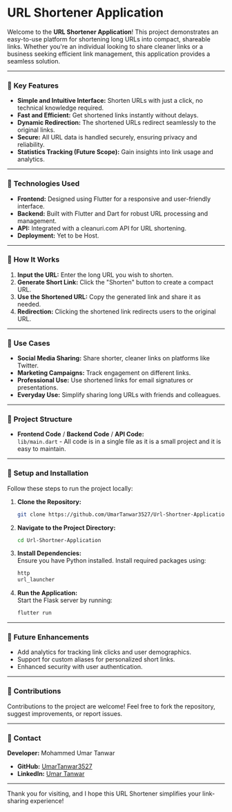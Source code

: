 # URL Shortener Application

Welcome to the **URL Shortener Application**! This project demonstrates an easy-to-use platform for shortening long URLs into compact, shareable links. Whether you're an individual looking to share cleaner links or a business seeking efficient link management, this application provides a seamless solution.

---

### 📌 **Key Features**

- **Simple and Intuitive Interface:** Shorten URLs with just a click, no technical knowledge required.  
- **Fast and Efficient:** Get shortened links instantly without delays.  
- **Dynamic Redirection:** The shortened URLs redirect seamlessly to the original links.  
- **Secure:** All URL data is handled securely, ensuring privacy and reliability.  
- **Statistics Tracking (Future Scope):** Gain insights into link usage and analytics.  

---

### 🔧 **Technologies Used**

- **Frontend:** Designed using Flutter for a responsive and user-friendly interface.  
- **Backend:** Built with Flutter and Dart for robust URL processing and management.  
- **API:** Integrated with a cleanuri.com API for URL shortening.  
- **Deployment:** Yet to be Host.  

---

### 🚀 **How It Works**

1. **Input the URL:** Enter the long URL you wish to shorten.  
2. **Generate Short Link:** Click the "Shorten" button to create a compact URL.  
3. **Use the Shortened URL:** Copy the generated link and share it as needed.  
4. **Redirection:** Clicking the shortened link redirects users to the original URL.  

---

### 💼 **Use Cases**

- **Social Media Sharing:** Share shorter, cleaner links on platforms like Twitter.  
- **Marketing Campaigns:** Track engagement on different links.  
- **Professional Use:** Use shortened links for email signatures or presentations.  
- **Everyday Use:** Simplify sharing long URLs with friends and colleagues.  

---

### 📖 **Project Structure**

- **Frontend Code** / **Backend Code** / **API Code:**  
  `lib/main.dart` - All code is in a single file as it is a small project and it is easy to maintain.  

---

### 🔧 **Setup and Installation**

Follow these steps to run the project locally:

1. **Clone the Repository:**  
   ```bash
   git clone https://github.com/UmarTanwar3527/Url-Shortner-Application.git
   ```
2. **Navigate to the Project Directory:**  
   ```bash
   cd Url-Shortner-Application
   ```
3. **Install Dependencies:**  
   Ensure you have Python installed. Install required packages using:  
   ```bash
   http
   url_launcher
   ```
4. **Run the Application:**  
   Start the Flask server by running:  
   ```bash
   flutter run
   ```

---

### 🌟 **Future Enhancements**

- Add analytics for tracking link clicks and user demographics.  
- Support for custom aliases for personalized short links.  
- Enhanced security with user authentication.  

---

### 🤝 **Contributions**

Contributions to the project are welcome! Feel free to fork the repository, suggest improvements, or report issues.

---

### 📩 **Contact**

**Developer:** Mohammed Umar Tanwar  
- **GitHub:** [UmarTanwar3527](https://github.com/UmarTanwar3527)  
- **LinkedIn:** [Umar Tanwar](https://www.linkedin.com/in/umartanwar/)  

---

Thank you for visiting, and I hope this URL Shortener simplifies your link-sharing experience!

